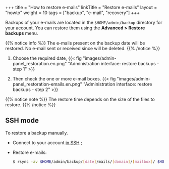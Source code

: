 +++
title = "How to restore e-mails"
linkTitle = "Restore e-mails"
layout = "howto"
weight = 10
tags = ["backup", "e-mail", "recovery"]
+++

Backups of your e-mails are located in the `$HOME/admin/backup` directory for your account. You can restore them using the **Advanced > Restore backups** menu.

{{% notice info %}}
The e-mails present on the backup date will be restored. No e-mail sent or received since will be deleted.
{{% /notice %}}

1.  Choose the required date,
    {{< fig "images/admin-panel_restoration.en.png" "Administration interface: restore backups - step 1" >}}

2.  Then check the one or more e-mail boxes.
    {{< fig "images/admin-panel_restoration-emails.en.png" "Administration interface: restore backups - step 2" >}}

{{% notice note %}}
The restore time depends on the size of the files to restore.
{{% /notice %}}

## SSH mode

To restore a backup manually.

- Connect to your account [in SSH](remote-access/ssh) ;

- Restore e-mails:

    ```sh
    $ rsync -av $HOME/admin/backup/[date]/mails/[domain]/[mailbox]/ $HOME/admin/mail/[domain]/[mailbox]/
    ```
